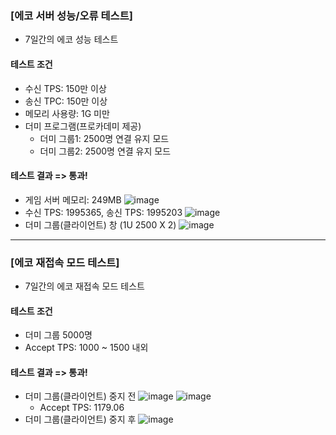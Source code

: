 ### \[에코 서버 성능/오류 테스트\]
* 7일간의 에코 성능 테스트
  
#### 테스트 조건
* 수신 TPS: 150만 이상
* 송신 TPC: 150만 이상
* 메모리 사용량: 1G 미만
* 더미 프로그램(프로카데미 제공)
  * 더미 그룹1: 2500명 연결 유지 모드
  * 더미 그룹2: 2500명 연결 유지 모드
 
#### 테스트 결과 => 통과!
* 게임 서버 메모리: 249MB
  ![image](https://github.com/user-attachments/assets/3a9c75be-9445-4163-a9ff-3dab60891d7b)
* 수신 TPS: 1995365, 송신 TPS: 1995203
  ![image](https://github.com/user-attachments/assets/6d3ab134-9dc7-4f42-a671-88972eea9c2a)
* 더미 그룹(클라이언트) 창 (1U 2500 X 2)
  ![image](https://github.com/user-attachments/assets/6e681306-ecf3-419d-a737-b35777b93bce)

---

### \[에코 재접속 모드 테스트\]
* 7일간의 에코 재접속 모드 테스트

#### 테스트 조건
* 더미 그룹 5000명
* Accept TPS: 1000 ~ 1500 내외

#### 테스트 결과 => 통과!
* 더미 그룹(클라이언트) 중지 전
  ![image](https://github.com/user-attachments/assets/68efb319-292d-4b99-9c69-27bffbe11fef)
  ![image](https://github.com/user-attachments/assets/8e16c5d8-2d11-4e19-9e11-d8cc5bbb2a7b)
  * Accept TPS: 1179.06
* 더미 그룹(클라이언트) 중지 후
  ![image](https://github.com/user-attachments/assets/914c28de-9cd4-458c-b35c-d3f067b71253)
